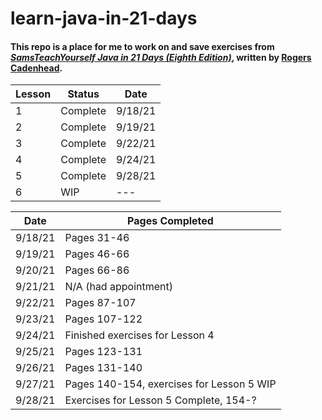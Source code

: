 # learn-java-in-21-days

#### This repo is a place for me to work on and save exercises from [_SamsTeachYourself Java in 21 Days (Eighth Edition)_](https://www.amazon.com/exec/obidos/ISBN=0672337959/), written by [Rogers Cadenhead](https://workbench.cadenhead.org/bio).

| Lesson | Status | Date |
| --- | --- | --- |
| 1 | Complete | 9/18/21 |
| 2 | Complete | 9/19/21 |
| 3 | Complete | 9/22/21 |
| 4 | Complete | 9/24/21 |
| 5 | Complete | 9/28/21 |
| 6 | WIP | --- |

| Date | Pages Completed |
| --- | --- |
| 9/18/21 | Pages 31-46 |
| 9/19/21 | Pages 46-66 |
| 9/20/21 | Pages 66-86 |
| 9/21/21 | N/A (had appointment) |
| 9/22/21 | Pages 87-107 |
| 9/23/21 | Pages 107-122 | 
| 9/24/21 | Finished exercises for Lesson 4 |
| 9/25/21 | Pages 123-131 |
| 9/26/21 | Pages 131-140 |
| 9/27/21 | Pages 140-154, exercises for Lesson 5 WIP |
| 9/28/21 | Exercises for Lesson 5 Complete, 154-? |